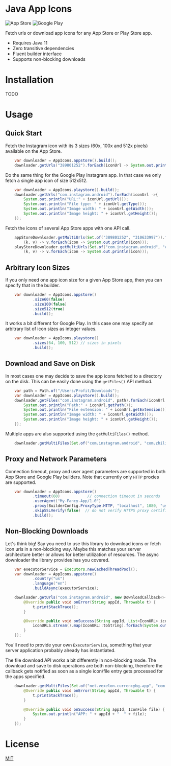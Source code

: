 Java App Icons
===================

![App Store](https://www.apple.com/v/ios/app-store/d/images/overview/app_store_icon__fngcxe43zo2u_large.jpg)
![Google Play](https://www.gstatic.com/android/market_images/web/play_prism_hlock_2x.png)

Fetch urls or download app icons for any App Store or Play Store app. 

  - Requires Java 11
  - Zero transitive dependencies
  - Fluent builder interface
  - Supports non-blocking downloads

# Installation

TODO

# Usage

## Quick Start

Fetch the Instagram icon with its 3 sizes (60x, 100x and 512x pixels) available on the App Store.

```java
    var downloader = AppIcons.appstore().build();
    downloader.getUrls("389801252").forEach(iconUrl -> System.out.println(iconUrl.getUrl()));
``` 

Do the same thing for the Google Play Instagram app. In that case we only fetch a single app icon of size 512x512.

```java
    var downloader = AppIcons.playstore().build();
    downloader.getUrls("com.instagram.android").forEach(iconUrl ->{
        System.out.println("URL:" + iconUrl.getUrl());
        System.out.println("File type: " + iconUrl.getType());
        System.out.println("Image width: " + iconUrl.getWidth());
        System.out.println("Image height: " + iconUrl.getHeight());
    });
```

Fetch the icons of several App Store apps with one API call.

```java
    appStoreDownloader.getMultiUrls(Set.of("389801252", "310633997")).forEach(
        (k, v) -> v.forEach(icon -> System.out.println(icon)));
    playStoreDownloader.getMultiUrls(Set.of("com.instagram.android", "com.zhiliaoapp.musically")).forEach(
        (k, v) -> v.forEach(icon -> System.out.println(icon)));
```

## Arbitrary Icon Sizes

If you only need one app icon size for a given App Store app, then you can specify that in the builder.

````java
    var downloader = AppIcons.appstore()
            .size60(false)
            .size100(false)
            .size512(true)
            .build();

````

It works a bit different for Google Play. In this case one may specify an arbitrary list of icon sizes as integer values.

```java
    var downloader = AppIcons.playstore()
            .sizes(64, 100, 512) // sizes in pixels
            .build();
```

## Download and Save on Disk

In most cases one may decide to save the app icons fetched to a directory on the disk. This can be easily done using
the `getFiles()` API method.

```java
    var path = Path.of("/Users/Profit/Downloads");
    var downloader = AppIcons.playstore().build();
    downloader.getFiles("com.instagram.android", path).forEach(iconUrl -> {
        System.out.println("Path:" + iconUrl.getPath());
        System.out.println("File extension: " + iconUrl.getExtension());
        System.out.println("Image width: " + iconUrl.getWidth());
        System.out.println("Image height: " + iconUrl.getHeight());
    });
```

Multiple apps are also supported using the `getMultiFiles()` method.

```java
    downloader.getMultiFiles(Set.of("com.instagram.android", "com.zhiliaoapp.musically"), path).forEach(iconUrl -> { ... });
```

## Proxy and Network Parameters

Connection timeout, proxy and user agent parameters are supported in both App Store and Google Play builders. Note that
currently only `HTTP` proxies are supported.

```java
    var downloader = AppIcons.appstore()
            .timeout(60)            // connection timeout in seconds
            .userAgent("My-Fancy-App/1.0")
            .proxy(BuilderConfig.ProxyType.HTTP, "localhost", 1080, "user1", "pass1")
            .skipSSLVerify(false)  // do not verify HTTPS proxy certificate
            .build(); 
```

## Non-Blocking Downloads

Let's think big! Say you need to use this library to download icons or fetch icon urls in a non-blocking way. Maybe this
matches your server architecture better or allows for better utilization of resources. The async downloader the library
provides has you covered.

```java
    var executorService = Executors.newCachedThreadPool();
    var downloader = AppIcons.appstore()
            .country("us")
            .language("en")
            .buildAsync(executorService);

    downloader.getUrls("com.instagram.android", new DownloadCallback<>() {
        @Override public void onError(String appId, Throwable t) {
            t.printStackTrace();
        }

        @Override public void onSuccess(String appId, List<IconURL> iconURLS) {
            iconURLS.stream().map(IconURL::toString).forEach(System.out::println);
        }
    });
```

You'll need to provide your own `ExecutorService`, something that your server application probably already has instantiated.

The file download API works a bit differently in non-blocking mode. The download and save to disk operations are both non-blocking,
therefore the callback gets notified as soon as a single icon/file entry gets processed for the apps specified.

```java
    downloader.getMultiFiles(Set.of("net.vexelon.currencybg.app", "com.instagram.android"), path, new DownloadCallback<>() {
        @Override public void onError(String appId, Throwable t) {
            t.printStackTrace();
        }

        @Override public void onSuccess(String appId, IconFile file) {
            System.out.println("APP: " + appId + "  " + file);
        }
    });
```


# License

[MIT](LICENSE)
